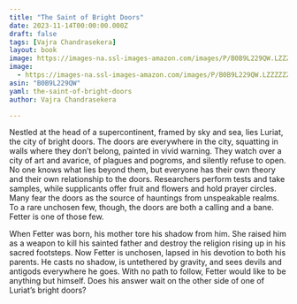 ```yaml
---
title: "The Saint of Bright Doors"
date: 2023-11-14T00:00:00.000Z
draft: false
tags: [Vajra Chandrasekera]
layout: book
image: https://images-na.ssl-images-amazon.com/images/P/B0B9L229QW.LZZZZZZZ.jpg
image: 
  - https://images-na.ssl-images-amazon.com/images/P/B0B9L229QW.LZZZZZZZ.jpg
asin: "B0B9L229QW"
yaml: the-saint-of-bright-doors
author: Vajra Chandrasekera

---
```


Nestled at the head of a supercontinent, framed by sky and sea, lies Luriat, the city of bright doors. The doors are everywhere in the city, squatting in walls where they don’t belong, painted in vivid warning. They watch over a city of art and avarice, of plagues and pogroms, and silently refuse to open. No one knows what lies beyond them, but everyone has their own theory and their own relationship to the doors. Researchers perform tests and take samples, while supplicants offer fruit and flowers and hold prayer circles. Many fear the doors as the source of hauntings from unspeakable realms. To a rare unchosen few, though, the doors are both a calling and a bane. Fetter is one of those few.  
  
When Fetter was born, his mother tore his shadow from him. She raised him as a weapon to kill his sainted father and destroy the religion rising up in his sacred footsteps. Now Fetter is unchosen, lapsed in his devotion to both his parents. He casts no shadow, is untethered by gravity, and sees devils and antigods everywhere he goes. With no path to follow, Fetter would like to be anything but himself. Does his answer wait on the other side of one of Luriat’s bright doors?